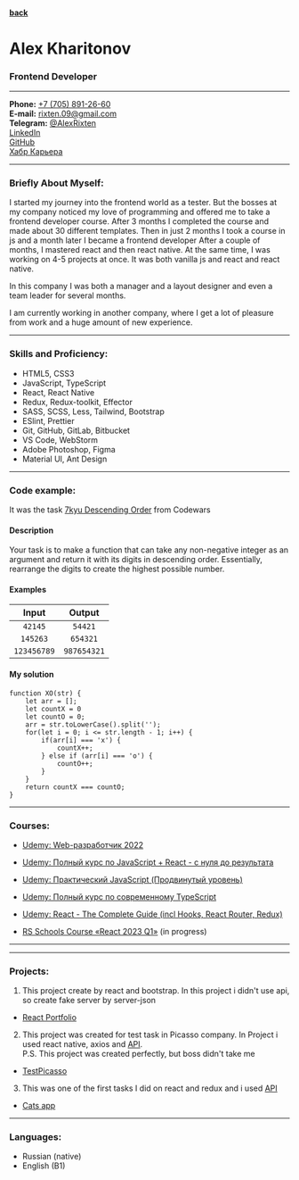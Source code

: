 #### [back](https://AlexRixten.github.io/rsschool-cv)

# Alex Kharitonov
### Frontend Developer

---

**Phone:** [+7 (705) 891-26-60](tel:77058912660)<br>
**E-mail:** [rixten.09@gmail.com](mailto:rixten.09@gmail.com)<br>
**Telegram:** [@AlexRixten](https://t.me/AlexRixten)<br>
[LinkedIn](https://www.linkedin.com/in/alex-kharitonov-4b0474261/)<br>
[GitHub](https://github.com/AlexRixten/)<br>
[Хабр Карьера](https://career.habr.com/alexrixten/)<br>

---

### Briefly About Myself:
I started my journey into the frontend world as a tester. But the bosses at my company noticed my love of programming and offered me to take a frontend developer course. After 3 months I completed the course and made about 30 different templates. Then in just 2 months I took a course in js and a month later I became a frontend developer
After a couple of months, I mastered react and then react native. At the same time, I was working on 4-5 projects at once. It was both vanilla js and react and react native.

In this company I was both a manager and a layout designer and even a team leader for several months.

I am currently working in another company, where I get a lot of pleasure from work and a huge amount of new experience.

---

### Skills and Proficiency:
- HTML5, CSS3
- JavaScript, TypeScript
- React, React Native
- Redux, Redux-toolkit, Effector
- SASS, SCSS, Less, Tailwind, Bootstrap
- ESlint, Prettier
- Git, GitHub, GitLab, Bitbucket
- VS Code, WebStorm
- Adobe Photoshop, Figma
- Material UI, Ant Design

---

### Code example:
It was the task [7kyu Descending Order](https://www.codewars.com/kata/5467e4d82edf8bbf40000155) from Codewars <br>
#### Description
Your task is to make a function that can take any non-negative integer as an argument and return it with its digits in descending order. Essentially, rearrange the digits to create the highest possible number.

#### Examples

|      Input      |     Output      |
|:---------------:|:---------------:|
|   ```42145```   |   ```54421```   |
|  ```145263```   |  ```654321```   |
| ```123456789``` | ```987654321``` |

#### My solution
```
function XO(str) {
    let arr = [];
    let countX = 0
    let countO = 0;
    arr = str.toLowerCase().split('');
    for(let i = 0; i <= str.length - 1; i++) {
        if(arr[i] === 'x') {
            countX++;
        } else if (arr[i] === 'o') {
            countO++;
        }
    }
    return countX === countO;
}
```
---

### Courses:

* [Udemy: Web-разработчик 2022](https://www.udemy.com/course/webdeveloper/ "Web-разработчик 2022")

* [Udemy: Полный курс по JavaScript + React - с нуля до результата](https://www.udemy.com/course/javascript_full/ "Полный курс по JavaScript + React - с нуля до результата")

* [Udemy: Практический JavaScript (Продвинутый уровень)](https://www.udemy.com/course/javascript_practice/ "Практический JavaScript (Продвинутый уровень)")

* [Udemy: Полный курс по современному TypeScript](https://www.udemy.com/course/modern_typescript/ "Полный курс по современному TypeScript")

* [Udemy: React - The Complete Guide (incl Hooks, React Router, Redux)](https://www.udemy.com/course/react-the-complete-guide-incl-redux/ "React - The Complete Guide (incl Hooks, React Router, Redux)")

* [RS Schools Course «React 2023 Q1»](https://app.rs.school/course/student/dashboard?course=react-2023-q1 "React 2023 Q1")  (in progress)

---

---

### Projects:

1. This project create by react and bootstrap. In this project i didn't use api, so create fake server by server-json

* [React Portfolio](https://github.com/AlexRixten/React-portfolio/tree/my-site-react "React Portfolio")

2. This project was created for test task in Picasso company. In Project i used react native, axios and [API](https://dashboard.clearbit.com/docs#logo-api). <br>
P.S. This project was created perfectly, but boss didn't take me 

* [TestPicasso](https://github.com/AlexRixten/TestPicasso "TestPicasso")

3. This was one of the first tasks I did on react and redux and i used [API](https://thecatapi.com/)

* [Сats app](https://alexrixten.github.io/cats-app "Сats app")

---

### Languages:

- Russian (native)
- English (B1)



